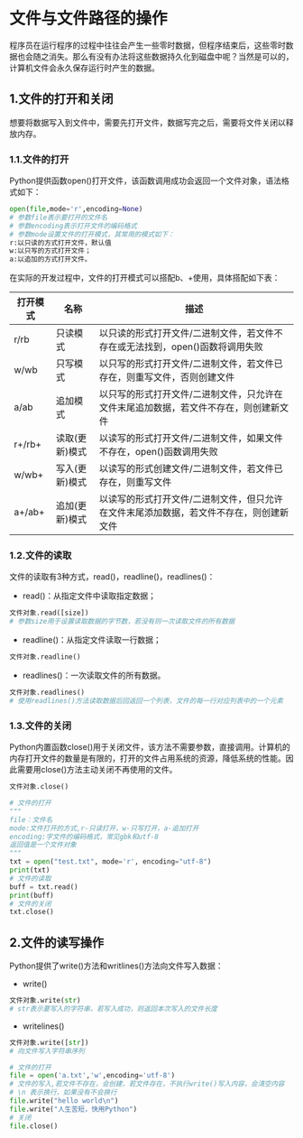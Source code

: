 # 文件与文件路径的操作

​	程序员在运行程序的过程中往往会产生一些零时数据，但程序结束后，这些零时数据也会随之消失。那么有没有办法将这些数据持久化到磁盘中呢？当然是可以的，计算机文件会永久保存运行时产生的数据。

## 1.文件的打开和关闭

​	想要将数据写入到文件中，需要先打开文件，数据写完之后，需要将文件关闭以释放内存。

### 1.1.文件的打开

​	Python提供函数open()打开文件，该函数调用成功会返回一个文件对象，语法格式如下：

```python
open(file,mode='r',encoding=None)
# 参数file表示要打开的文件名
# 参数encoding表示打开文件的编码格式
# 参数mode设置文件的打开模式，其常用的模式如下：
r:以只读的方式打开文件，默认值
w:以只写的方式打开文件；
a:以追加的方式打开文件。
```

在实际的开发过程中，文件的打开模式可以搭配b、+使用，具体搭配如下表：

| 打开模式 | 名称           | 描述                                                         |
| -------- | -------------- | ------------------------------------------------------------ |
| r/rb     | 只读模式       | 以只读的形式打开文件/二进制文件，若文件不存在或无法找到，open()函数将调用失败 |
| w/wb     | 只写模式       | 以只写的形式打开文件/二进制文件，若文件已存在，则重写文件，否则创建文件 |
| a/ab     | 追加模式       | 以只写的形式打开文件/二进制文件，只允许在文件末尾追加数据，若文件不存在，则创建新文件 |
| r+/rb+   | 读取(更新)模式 | 以读写的形式打开文件/二进制文件，如果文件不存在，open()函数调用失败 |
| w/wb+    | 写入(更新)模式 | 以读写的形式创建文件/二进制文件，若文件已存在，则重写文件    |
| a+/ab+   | 追加(更新)模式 | 以读写的形式打开文件/二进制文件，但只允许在文件末尾添加数据，若文件不存在，则创建新文件 |



### 1.2.文件的读取

文件的读取有3种方式，read()，readline()，readlines()：

- read()：从指定文件中读取指定数据；

```python
文件对象.read([size])
# 参数size用于设置读取数据的字节数，若没有则一次读取文件的所有数据
```



- readline()：从指定文件读取一行数据；

```python
文件对象.readline()
```



- readlines()：一次读取文件的所有数据。

```python
文件对象.readlines()
# 使用readlines()方法读取数据后回返回一个列表，文件的每一行对应列表中的一个元素 
```





### 1.3.文件的关闭

​	Python内置函数close()用于关闭文件，该方法不需要参数，直接调用。计算机的内存打开文件的数量是有限的，打开的文件占用系统的资源，降低系统的性能。因此需要用close()方法主动关闭不再使用的文件。

```python
文件对象.close()
```

```python
# 文件的打开
"""
file：文件名
mode:文件打开的方式,r-只读打开，w-只写打开，a-追加打开
encoding:字文件的编码格式，常见gbk和utf-8
返回值是一个文件对象
"""
txt = open("test.txt", mode='r', encoding="utf-8")
print(txt)
# 文件的读取
buff = txt.read()
print(buff)
# 文件的关闭
txt.close()
```



## 2.文件的读写操作

Python提供了write()方法和writlines()方法向文件写入数据：

- write()

```python
文件对象.write(str)
# str表示要写入的字符串，若写入成功，则返回本次写入的文件长度
```

- writelines()

```python
文件对象.write([str])
# 向文件写入字符串序列
```

```python
# 文件的打开
file = open('a.txt','w',encoding='utf-8')
# 文件的写入,若文件不存在，会创建，若文件存在，不执行write()写入内容，会清空内容
# \n 表示换行，如果没有不会换行
file.write("hello world\n")
file.write("人生苦短，快用Python")
# 关闭
file.close()
```

